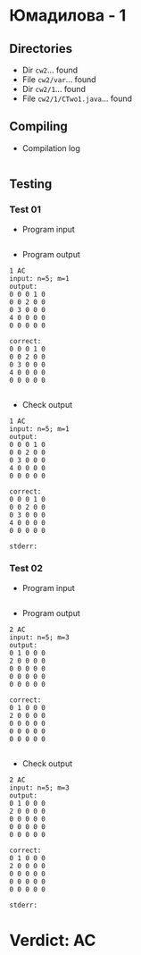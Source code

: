 # Юмадилова - 1
## Directories
- Dir `cw2`... found
- File `cw2/var`... found
- Dir `cw2/1`... found
- File `cw2/1/CTwo1.java`... found
## Compiling
- Compilation log
```

```
## Testing
### Test 01
- Program input
```

```
- Program output
```
1 AC
input: n=5; m=1
output: 
0 0 0 1 0 
0 0 2 0 0 
0 3 0 0 0 
4 0 0 0 0 
0 0 0 0 0 

correct: 
0 0 0 1 0 
0 0 2 0 0 
0 3 0 0 0 
4 0 0 0 0 
0 0 0 0 0 


```
- Check output
```
1 AC
input: n=5; m=1
output: 
0 0 0 1 0 
0 0 2 0 0 
0 3 0 0 0 
4 0 0 0 0 
0 0 0 0 0 

correct: 
0 0 0 1 0 
0 0 2 0 0 
0 3 0 0 0 
4 0 0 0 0 
0 0 0 0 0 

stderr:

```
### Test 02
- Program input
```

```
- Program output
```
2 AC
input: n=5; m=3
output: 
0 1 0 0 0 
2 0 0 0 0 
0 0 0 0 0 
0 0 0 0 0 
0 0 0 0 0 

correct: 
0 1 0 0 0 
2 0 0 0 0 
0 0 0 0 0 
0 0 0 0 0 
0 0 0 0 0 


```
- Check output
```
2 AC
input: n=5; m=3
output: 
0 1 0 0 0 
2 0 0 0 0 
0 0 0 0 0 
0 0 0 0 0 
0 0 0 0 0 

correct: 
0 1 0 0 0 
2 0 0 0 0 
0 0 0 0 0 
0 0 0 0 0 
0 0 0 0 0 

stderr:

```
# Verdict: AC
